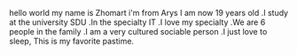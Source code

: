 hello world my name is Zhomart 
i'm from Arys 
 I am now 19 years old 
 .I study at the university  SDU 
 .In the specialty IT 
 .I love my specialty 
 .We are 6 people in the family 
 .I am a very cultured sociable person 
 .I just love to sleep, This is my favorite pastime. 
